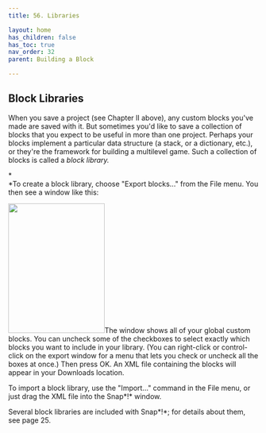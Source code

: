 ```yaml
---
title: 56. Libraries

layout: home
has_children: false
has_toc: true
nav_order: 32
parent: Building a Block

---
```


Block Libraries
---------------

When you save a project (see Chapter II above), any custom blocks you've
made are saved with it. But sometimes you'd like to save a collection of
blocks that you expect to be useful in more than one project. Perhaps
your blocks implement a particular data structure (a stack, or a
dictionary, etc.), or they're the framework for building a multilevel
game. Such a collection of blocks is called a *block library.*

*\
*To create a block library, choose "Export blocks..." from the File
menu. You then see a window like this:

<img src="/snap-manual/assets/images/image522.png" style="width:194px; height:261px">The window shows all of your global custom
blocks. You can uncheck some of the checkboxes to select exactly which
blocks you want to include in your library. (You can right-click or
control-click on the export window for a menu that lets you check or
uncheck all the boxes at once.) Then press OK. An XML file containing
the blocks will appear in your Downloads location.

To import a block library, use the "Import..." command in the File menu,
or just drag the XML file into the Snap*!* window.

Several block libraries are included with Snap*!*; for details about
them, see page 25.

